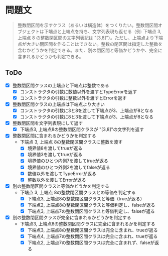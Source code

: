 # 問題文

> 整数閉区間を示すクラス（あるいは構造体）をつくりたい。整数閉区間オブジェクトは下端点と上端点を持ち、文字列表現も返せる（例: 下端点 3, 上端点 8 の整数閉区間の文字列表記は "[3,8]"）。ただし、上端点より下端点が大きい閉区間を作ることはできない。整数の閉区間は指定した整数を含むかどうかを判定できる。また、別の閉区間と等価かどうかや、完全に含まれるかどうかも判定できる。

## ToDo

- [x] 整数閉区間クラスの上端点と下端点は整数である
    - [x] コンストラクタの引数に数値以外を渡すとTypeErrorを返す
    - [x] コンストラクタの引数に整数以外を渡すとErrorを返す

- [x] 整数閉区間クラスの上端点は下端点より大きい
    - [x] コンストラクタの引数に3と8を渡して下端点が3、上端点が8となる
    - [x] コンストラクタの引数に8と3を渡して下端点が3、上端点が8となる
- [x] 整数閉区間を文字列表現にして返す　
    - [x] 下端点3, 上端点8の整数閉区間クラスが "[3,8]"の文字列を返す
- [x] 整数閉区間に含まれるかどうかを判定する
    - 下端点 3, 上端点 8の整数閉区間クラスに整数を渡す
        - [x] 境界値8を渡してtrueが返る
        - [x] 境界値3を渡してtrueが返る
        - [x] 境界値のひとつ内側7を渡してtrueが返る
        - [x] 境界値のひとつ外側2を渡してfalseが返る
        - [x] 数値以外を渡してTypeErrorが返る
        - [x] 整数以外を渡してErrorが返る
- [x] 別の整数閉区間クラスと等価かどうかを判定する
    - 下端点 3, 上端点 8の整数閉区間クラスとの等価を判定する
        - [x] 下端点3, 上端点8の整数閉区間クラスと等価（trueが返る）
        - [x] 下端点2, 上端点8の整数閉区間クラスと等価判定し、falseが返る 
        - [x] 下端点3, 上端点7の整数閉区間クラスと等価判定し、falseが返る 
- [x] 別の整数閉区間クラスが完全に含まれるかどうかを判定する
    - 下端点3, 上端点8の整数閉区間クラスに完全に含まれるかを判定する
        - [x] 下端点3, 上端点8の整数閉区間クラスは完全に含まれ、trueが返る
        - [x] 下端点4, 上端点7の整数閉区間クラスは完全に含まれ、trueが返る
        - [x] 下端点2, 上端点7の整数閉区間クラスは完全に含まれず、falseが返る
